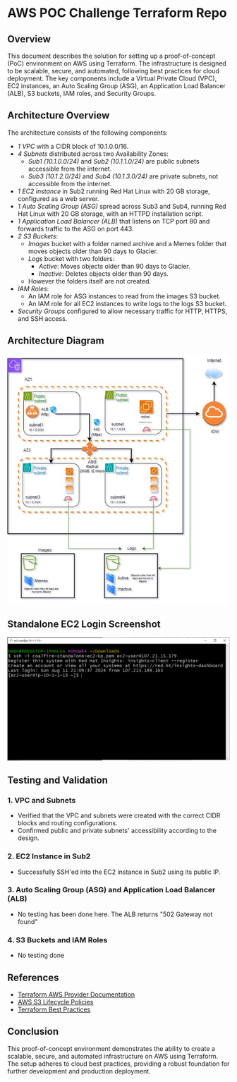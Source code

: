 # AWS POC Challenge Terraform Repo

## Overview

This document describes the solution for setting up a proof-of-concept (PoC) environment on AWS using Terraform. The infrastructure is designed to be scalable, secure, and automated, following best practices for cloud deployment. The key components include a Virtual Private Cloud (VPC), EC2 instances, an Auto Scaling Group (ASG), an Application Load Balancer (ALB), S3 buckets, IAM roles, and Security Groups.

## Architecture Overview

The architecture consists of the following components:

- *1 VPC* with a CIDR block of 10.1.0.0/16.
- *4 Subnets* distributed across two Availability Zones:
  - *Sub1 (10.1.0.0/24)* and *Sub2 (10.1.1.0/24)* are public subnets accessible from the internet.
  - *Sub3 (10.1.2.0/24)* and *Sub4 (10.1.3.0/24)* are private subnets, not accessible from the internet.
- *1 EC2 instance* in Sub2 running Red Hat Linux with 20 GB storage, configured as a web server.
- *1 Auto Scaling Group (ASG)* spread across Sub3 and Sub4, running Red Hat Linux with 20 GB storage, with an HTTPD installation script.
- *1 Application Load Balancer (ALB)* that listens on TCP port 80 and forwards traffic to the ASG on port 443.
- *2 S3 Buckets*:
  - *Images* bucket with a folder named archive and a Memes folder that moves objects older than 90 days to Glacier.
  - *Logs* bucket with two folders:
    - *Active*: Moves objects older than 90 days to Glacier.
    - *Inactive*: Deletes objects older than 90 days.
  - However the folders itself are not created.
- *IAM Roles*:
  - An IAM role for ASG instances to read from the images S3 bucket.
  - An IAM role for all EC2 instances to write logs to the logs S3 bucket.
- *Security Groups* configured to allow necessary traffic for HTTP, HTTPS, and SSH access.


## Architecture Diagram
![Architecture](documentation/architecture.jpg)

## Standalone EC2 Login Screenshot
![Login Screenshot](documentation/image.png)

## Testing and Validation

### 1. VPC and Subnets
- Verified that the VPC and subnets were created with the correct CIDR blocks and routing configurations.
- Confirmed public and private subnets' accessibility according to the design.

### 2. EC2 Instance in Sub2
- Successfully SSH'ed into the EC2 instance in Sub2 using its public IP.

### 3. Auto Scaling Group (ASG) and Application Load Balancer (ALB)
- No testing has been done here. The ALB returns "502 Gateway not found"

### 4. S3 Buckets and IAM Roles
- No testing done

## References

- [Terraform AWS Provider Documentation](https://registry.terraform.io/providers/hashicorp/aws/latest/docs)
- [AWS S3 Lifecycle Policies](https://docs.aws.amazon.com/AmazonS3/latest/userguide/object-lifecycle-mgmt.html)
- [Terraform Best Practices](https://www.terraform.io/docs/cloud/guides/best-practices.html)

## Conclusion

This proof-of-concept environment demonstrates the ability to create a scalable, secure, and automated infrastructure on AWS using Terraform. The setup adheres to cloud best practices, providing a robust foundation for further development and production deployment.